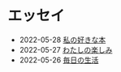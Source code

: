 # エッセイ

- 2022-05-28 [私の好きな本](/essays/my-favourite-book.md)
- 2022-05-27 [わたしの楽しみ](/essays/hobbies.md)
- 2022-05-26 [毎日の生活](/essays/everyday-life.md)
